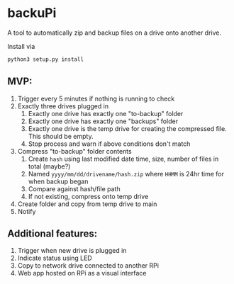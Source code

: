 # backuPi
A tool to automatically zip and backup files on a drive onto another drive.

Install via
```bash
python3 setup.py install
```

## MVP:
1. Trigger every 5 minutes if nothing is running to check
2. Exactly three drives plugged in
    1. Exactly one drive has exactly one "to-backup" folder
    2. Exactly one drive has exactly one "backups" folder
    3. Exactly one drive is the temp drive for creating the compressed file. This should be empty.
    3. Stop process and warn if above conditions don't match
3. Compress "to-backup" folder contents
    1. Create `hash` using last modified date time, size, number of files in total (maybe?)
    2. Named `yyyy/mm/dd/drivename/hash.zip` where `HHMM` is 24hr time for when backup began
    3. Compare against hash/file path
    3. If not existing, compress onto temp drive
4. Create folder and copy from temp drive to main
5. Notify

## Additional features:
1. Trigger when new drive is plugged in
2. Indicate status using LED
3. Copy to network drive connected to another RPi
4. Web app hosted on RPi as a visual interface